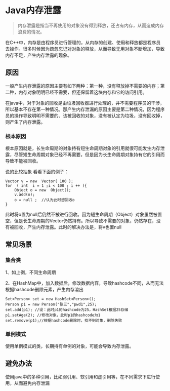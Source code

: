 # Java内存泄露

> 内存泄露是指当不再使用的对象没有得到释放，还占有内存，从而造成内存浪费的情况。

在C++中，内存是由程序员进行管理的，从内存的创建、使用和释放都是程序员去操作。很多时候因为疏忽忘记对对象的释放，从而导致无用对象不断增加，导致内存不足，产生内存泄露的现象。

## 原因

一般产生内存泄露的原因主要有如下两种：第一种，没有释放掉不需要的内存；第二种，内存对象明明已经不需要，但还保留着这块内存和它的访问引用。

在java中，对于对象的回收是由垃圾回收器进行处理的，并不需要程序员的干涉，所以基本不存在第一种情况。那产生内存泄漏的原因主要是第二种情况，因为程序员的操作导致明明不需要的、该被回收的对象，没有被认定为垃圾，没有回收掉，则产生了内存泄露。

### 根本原因

根本原因就是，长生命周期的对象持有短生命周期对象的引用就很可能发生内存泄露，尽管短生命周期对象已经不再需要，但是因为长生命周期对象持有它的引用而导致不能被回收。

说的比较抽象 看看下面的例子：

	Vector v = new  Vector( 100 );  
	for  ( int  i = 1 ;i < 100 ; i ++ ){  
		Object o = new  Object();  
		v.add(o);  
		o = null ;  //认为此时想回收o
	}

此时将o置为null后仍然不被进行回收。因为短生命周期（Object）对象虽然被置空，但是长生命周期的Vector仍然持有。所以导致不需要的对象，仍然存在，没有被回收，产生内存泄露。此时的解决办法是，将v也置null

## 常见场景

### 集合类

1、如上例，不同生命周期

2、在HashMap中，加入数据后，修改数据内容，导致hashcode不同，从而无法根据hashcode删除元素，产生内存溢出

	Set<Person> set = new HashSet<Person>(); 
	Person p1 = new Person("张三","pwd1",25); 
	set.add(p1); //设：此时p1的hashcode为25，HashSet根据25存储
	p1.setAge(2); //修改对象，此时p1的hashcode为1
	set.remove(p1);//根据hashcode删除时，找不到对象，删除失败
 
### 单例模式

使用单例模式的类，长期持有单例的对象，可能会导致内存泄露。

## 避免办法

使用java中的多种引用，比如弱引用、软引用和虚引用等，在不同需求下进行使用，从而避免内存泄漏